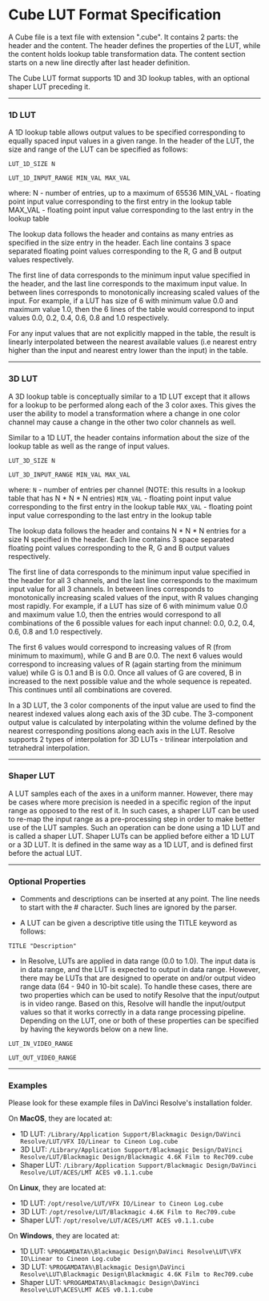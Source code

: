 # Cube LUT Format Specification

A Cube file is a text file with extension ".cube". It contains 2 parts: the
header and the content. The header defines the properties of the LUT, while
the content holds lookup table transformation data. The content section starts
on a new line directly after last header definition.

The Cube LUT format supports 1D and 3D lookup tables, with an optional shaper
LUT preceding it.

---

### 1D LUT

A 1D lookup table allows output values to be specified corresponding to
equally spaced input values in a given range. In the header of the LUT, the
size and range of the LUT can be specified as follows:

`LUT_1D_SIZE N`

`LUT_1D_INPUT_RANGE MIN_VAL MAX_VAL`

where:
N - number of entries, up to a maximum of 65536
MIN_VAL - floating point input value corresponding to the first entry in the lookup table
MAX_VAL - floating point input value corresponding to the last entry in the lookup table

The lookup data follows the header and contains as many entries as specified in
the size entry in the header. Each line contains 3 space separated floating
point values corresponding to the R, G and B output values respectively.

The first line of data corresponds to the minimum input value specified in the header,
and the last line corresponds to the maximum input value. In between lines
corresponds to monotonically increasing scaled values of the input. For
example, if a LUT has size of 6 with minimum value 0.0 and maximum value 1.0,
then the 6 lines of the table would correspond to input values 0.0, 0.2, 0.4,
0.6, 0.8 and 1.0 respectively.

For any input values that are not explicitly mapped in the table, the result
is linearly interpolated between the nearest available values (i.e nearest
entry higher than the input and nearest entry lower than the input) in the table.

---

### 3D LUT

A 3D lookup table is conceptually similar to a 1D LUT except that it allows
for a lookup to be performed along each of the 3 color axes. This gives the
user the ability to model a transformation where a change in one color channel
may cause a change in the other two color channels as well.

Similar to a 1D LUT, the header contains information about the size of the
lookup table as well as the range of input values.

`LUT_3D_SIZE N`

`LUT_3D_INPUT_RANGE MIN_VAL MAX_VAL`

where:
`N` - number of entries per channel (NOTE: this results in a lookup table that has N * N * N entries)
`MIN_VAL` - floating point input value corresponding to the first entry in the lookup table
`MAX_VAL` - floating point input value corresponding to the last entry in the lookup table

The lookup data follows the header and contains N * N * N entries for a size N
specified in the header. Each line contains 3 space separated floating
point values corresponding to the R, G and B output values respectively.

The first line of data corresponds to the minimum input value specified in the
header for all 3 channels, and the last line corresponds to the maximum input
value for all 3 channels. In between lines corresponds to monotonically
increasing scaled values of the input, with R values changing most rapidly. For
example, if a LUT has size of 6 with minimum value 0.0 and maximum value 1.0,
then the entries would correspond to all combinations of the 6 possible values
for each input channel: 0.0, 0.2, 0.4, 0.6, 0.8 and 1.0 respectively.

The first 6 values would correspond to increasing values of R (from minimum to
maximum), while G and B are 0.0. The next 6 values would correspond to increasing values of R (again
starting from the minimum value) while G is 0.1 and B is 0.0. Once all values
of G are covered, B in increased to the next possible value and the whole
sequence is repeated. This continues until all combinations are covered.

In a 3D LUT, the 3 color components of the input value are used to find the nearest indexed values
along each axis of the 3D cube. The 3-component output value is calculated by interpolating within the
volume defined by the nearest corresponding positions along each axis in the LUT. Resolve supports 2 types
of interpolation for 3D LUTs - trilinear interpolation and tetrahedral interpolation.

---

### Shaper LUT

A LUT samples each of the axes in a uniform manner. However, there may be
cases where more precision is needed in a specific region of the input range
as opposed to the rest of it. In such cases, a shaper LUT can be used to
re-map the input range as a pre-processing step in order to make better use of
the LUT samples. Such an operation can be done using a 1D LUT and is called a
shaper LUT. Shaper LUTs can be applied before either a 1D LUT or a 3D LUT. It
is defined in the same way as a 1D LUT, and is defined first before the actual
LUT.

---

### Optional Properties

- Comments and descriptions can be inserted at any point. The line needs to
  start with the # character. Such lines are ignored by the parser.

- A LUT can be given a descriptive title using the TITLE keyword as follows:

`TITLE "Description"`

- In Resolve, LUTs are applied in data range (0.0 to 1.0). The input data is
  in data range, and the LUT is expected to output in data range. However,
  there may be LUTs that are designed to operate on and/or output video range
  data (64 - 940 in 10-bit scale). To handle these cases, there are two
  properties which can be used to notify Resolve that the input/output is in
  video range. Based on this, Resolve will handle the input/output values so
  that it works correctly in a data range processing pipeline. Depending on
  the LUT, one or both of these properties can be specified by having the
  keywords below on a new line.

`LUT_IN_VIDEO_RANGE`

`LUT_OUT_VIDEO_RANGE`

---

### Examples

Please look for these example files in DaVinci Resolve's installation folder.

On **MacOS**, they are located at:
- 1D LUT: `/Library/Application Support/Blackmagic Design/DaVinci Resolve/LUT/VFX IO/Linear to Cineon Log.cube`
- 3D LUT: `/Library/Application Support/Blackmagic Design/DaVinci Resolve/LUT/Blackmagic Design/Blackmagic 4.6K Film to Rec709.cube`
- Shaper LUT: `/Library/Application Support/Blackmagic Design/DaVinci Resolve/LUT/ACES/LMT ACES v0.1.1.cube`

On **Linux**, they are located at:
- 1D LUT: `/opt/resolve/LUT/VFX IO/Linear to Cineon Log.cube`
- 3D LUT: `/opt/resolve/LUT/Blackmagic 4.6K Film to Rec709.cube`
- Shaper LUT: `/opt/resolve/LUT/ACES/LMT ACES v0.1.1.cube`

On **Windows**, they are located at:
- 1D LUT: `%PROGAMDATA%\Blackmagic Design\DaVinci Resolve\LUT\VFX IO\Linear to Cineon Log.cube`
- 3D LUT: `%PROGAMDATA%\Blackmagic Design\DaVinci Resolve\LUT\Blackmagic Design\Blackmagic 4.6K Film to Rec709.cube`
- Shaper LUT: `%PROGAMDATA%\Blackmagic Design\DaVinci Resolve\LUT\ACES\LMT ACES v0.1.1.cube`
